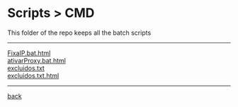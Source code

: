# Scripts > CMD
This folder of the repo keeps all the batch scripts

---------------------------
[FixaIP.bat.html](FixaIP.bat.html)<br>
[ativarProxy.bat.html](ativarProxy.bat.html)<br>
[excluidos.txt](excluidos.txt)<br>
[excluidos.txt.html](excluidos.txt.html)<br>

---------------------------

[back](../)

